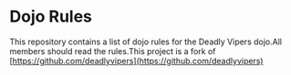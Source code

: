 Dojo Rules
==========

This repository contains a list of dojo rules for the Deadly Vipers dojo.All members should read the rules.This project is a fork of [https://github.com/deadlyvipers](https://github.com/deadlyvipers)

